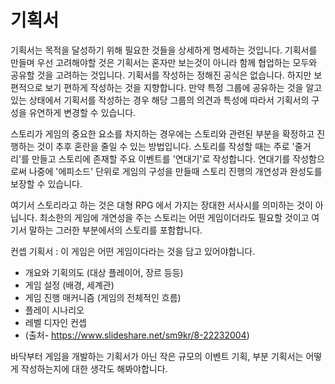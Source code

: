 # 기획서
기획서는 목적을 달성하기 위해 필요한 것들을 상세하게 명세하는 것입니다. 기획서를 만들며 우선 고려해야할 것은 기획서는 혼자만 보는것이 아니라 함께 협업하는 모두와 공유할 것을 고려하는 것입니다. 기획서를 작성하는 정해진 공식은 없습니다. 하지만 보편적으로 보기 편하게 작성하는 것을 지향합니다. 만약 특정 그룹에 공유하는 것을 알고있는 상태에서 기획서를 작성하는 경우 해당 그룹의 의견과 특성에 따라서 기획서의 구성을 유연하게 변경할 수 있습니다.

스토리가 게임의 중요한 요소를 차지하는 경우에는 스토리와 관련된 부분을 확정하고 진행하는 것이 추후 혼란을 줄일 수 있는 방법입니다. 스토리를 작성할 때는 주로 '줄거리'를 만들고 스토리에 존재할 주요 이벤트를 '연대기'로 작성합니다. 연대기를 작성함으로써 나중에 '에피소드' 단위로 게임의 구성을 만들때 스토리 진행의 개연성과 완성도를 보장할 수 있습니다.

여기서 스토리라고 하는 것은 대형 RPG 에서 가지는 장대한 서사시를 의미하는 것이 아닙니다. 최소한의 게임에 개연성을 주는 스토리는 어떤 게임이더라도 필요할 것이고 여기서 말하는 그러한 부분에서의 스토리를 포함합니다.

컨셉 기획서 : 이 게임은 어떤 게임이다라는 것을 담고 있어야합니다.

- 개요와 기획의도 (대상 플레이어, 장르 등등)
- 게임 설정 (배경, 세계관)
- 게임 진행 매커니즘 (게임의 전체적인 흐름)
- 플레이 시나리오
- 레벨 디자인 컨셉
- (출처- https://www.slideshare.net/sm9kr/8-22232004)



바닥부터 게임을 개발하는 기획서가 아닌 작은 규모의 이벤트 기획, 부분 기획서는 어떻게 작성하는지에 대한 생각도 해봐야합니다. 
